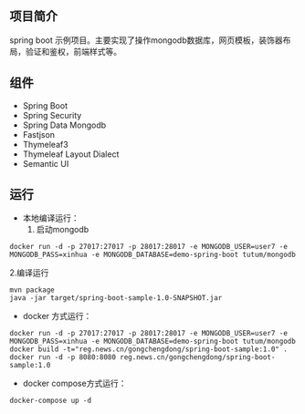 
## 项目简介
spring boot 示例项目。主要实现了操作mongodb数据库，网页模板，装饰器布局，验证和鉴权，前端样式等。

## 组件
- Spring Boot
- Spring Security
- Spring Data Mongodb
- Fastjson
- Thymeleaf3
- Thymeleaf Layout Dialect
- Semantic UI

## 运行


- 本地编译运行：
  1. 启动mongodb
```
docker run -d -p 27017:27017 -p 28017:28017 -e MONGODB_USER=user7 -e MONGODB_PASS=xinhua -e MONGODB_DATABASE=demo-spring-boot tutum/mongodb
```
  2.编译运行
```
mvn package
java -jar target/spring-boot-sample-1.0-SNAPSHOT.jar
```

- docker 方式运行：
```
docker run -d -p 27017:27017 -p 28017:28017 -e MONGODB_USER=user7 -e MONGODB_PASS=xinhua -e MONGODB_DATABASE=demo-spring-boot tutum/mongodb
docker build -t="reg.news.cn/gongchengdong/spring-boot-sample:1.0" .
docker run -d -p 8080:8080 reg.news.cn/gongchengdong/spring-boot-sample:1.0
```

- docker compose方式运行：
```
docker-compose up -d
```
